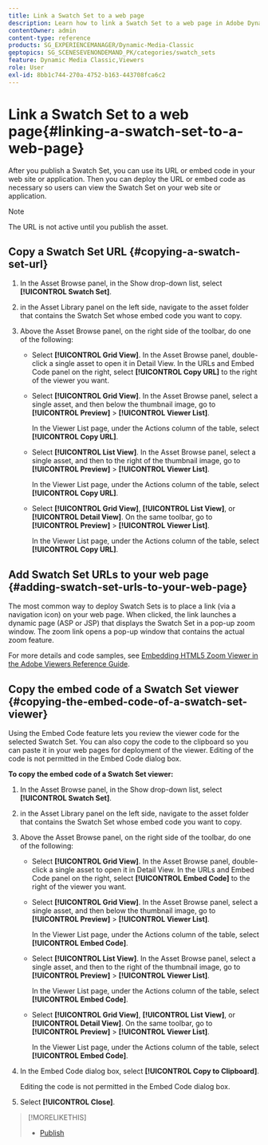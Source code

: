 ```yaml
---
title: Link a Swatch Set to a web page
description: Learn how to link a Swatch Set to a web page in Adobe Dynamic Media Classic.
contentOwner: admin
content-type: reference
products: SG_EXPERIENCEMANAGER/Dynamic-Media-Classic
geptopics: SG_SCENESEVENONDEMAND_PK/categories/swatch_sets
feature: Dynamic Media Classic,Viewers
role: User
exl-id: 8bb1c744-270a-4752-b163-443708fca6c2
---
```

# Link a Swatch Set to a web page{#linking-a-swatch-set-to-a-web-page}

After you publish a Swatch Set, you can use its URL or embed code in your web site or application. Then you can deploy the URL or embed code as necessary so users can view the Swatch Set on your web site or application.

>[!NOTE]
>
>The URL is not active until you publish the asset.

## Copy a Swatch Set URL {#copying-a-swatch-set-url}

1. In the Asset Browse panel, in the Show drop-down list, select **[!UICONTROL Swatch Set]**.
1. in the Asset Library panel on the left side, navigate to the asset folder that contains the Swatch Set whose embed code you want to copy.
1. Above the Asset Browse panel, on the right side of the toolbar, do one of the following:

    * Select **[!UICONTROL Grid View]**. In the Asset Browse panel, double-click a single asset to open it in Detail View. In the URLs and Embed Code panel on the right, select **[!UICONTROL Copy URL]** to the right of the viewer you want.
    * Select **[!UICONTROL Grid View]**. In the Asset Browse panel, select a single asset, and then below the thumbnail image, go to **[!UICONTROL Preview]** > **[!UICONTROL Viewer List]**.

      In the Viewer List page, under the Actions column of the table, select **[!UICONTROL Copy URL]**.

    * Select **[!UICONTROL List View]**. In the Asset Browse panel, select a single asset, and then to the right of the thumbnail image, go to **[!UICONTROL Preview]** > **[!UICONTROL Viewer List]**.

      In the Viewer List page, under the Actions column of the table, select **[!UICONTROL Copy URL]**.

    * Select **[!UICONTROL Grid View]**, **[!UICONTROL List View]**, or **[!UICONTROL Detail View]**. On the same toolbar, go to **[!UICONTROL Preview]** > **[!UICONTROL Viewer List]**.

      In the Viewer List page, under the Actions column of the table, select **[!UICONTROL Copy URL]**.

## Add Swatch Set URLs to your web page {#adding-swatch-set-urls-to-your-web-page}

The most common way to deploy Swatch Sets is to place a link (via a navigation icon) on your web page. When clicked, the link launches a dynamic page (ASP or JSP) that displays the Swatch Set in a pop-up zoom window. The zoom link opens a pop-up window that contains the actual zoom feature.

For more details and code samples, see [Embedding HTML5 Zoom Viewer in the Adobe Viewers Reference Guide](https://experienceleague.adobe.com/docs/dynamic-media-developer-resources/library/viewers-aem-assets-dmc/zoom/c-html5-20-zoom-viewer-about.html#section-e1c3106f5b3e445d9b95be337c2f94e2).

## Copy the embed code of a Swatch Set viewer {#copying-the-embed-code-of-a-swatch-set-viewer}

Using the Embed Code feature lets you review the viewer code for the selected Swatch Set. You can also copy the code to the clipboard so you can paste it in your web pages for deployment of the viewer. Editing of the code is not permitted in the Embed Code dialog box.

**To copy the embed code of a Swatch Set viewer:**

1. In the Asset Browse panel, in the Show drop-down list, select **[!UICONTROL Swatch Set]**.
1. in the Asset Library panel on the left side, navigate to the asset folder that contains the Swatch Set whose embed code you want to copy.
1. Above the Asset Browse panel, on the right side of the toolbar, do one of the following:

    * Select **[!UICONTROL Grid View]**. In the Asset Browse panel, double-click a single asset to open it in Detail View. In the URLs and Embed Code panel on the right, select **[!UICONTROL Embed Code]** to the right of the viewer you want.
    * Select **[!UICONTROL Grid View]**. In the Asset Browse panel, select a single asset, and then below the thumbnail image, go to **[!UICONTROL Preview]** > **[!UICONTROL Viewer List]**.

      In the Viewer List page, under the Actions column of the table, select **[!UICONTROL Embed Code]**.

    * Select **[!UICONTROL List View]**. In the Asset Browse panel, select a single asset, and then to the right of the thumbnail image, go to **[!UICONTROL Preview]** > **[!UICONTROL Viewer List]**.

      In the Viewer List page, under the Actions column of the table, select **[!UICONTROL Embed Code]**.

    * Select **[!UICONTROL Grid View]**, **[!UICONTROL List View]**, or **[!UICONTROL Detail View]**. On the same toolbar, go to **[!UICONTROL Preview]** > **[!UICONTROL Viewer List]**.

      In the Viewer List page, under the Actions column of the table, select **[!UICONTROL Embed Code]**.

1. In the Embed Code dialog box, select **[!UICONTROL Copy to Clipboard]**.

   Editing the code is not permitted in the Embed Code dialog box.

1. Select **[!UICONTROL Close]**.

>[!MORELIKETHIS]
>
>* [Publish](publishing-files.md#publishing_files)
